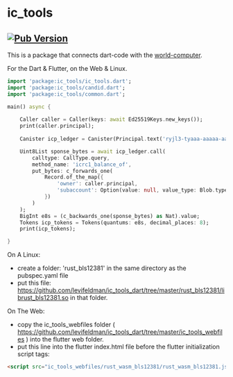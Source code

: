 # ic_tools
[![Pub Version](https://shields.io/pub/v/ic_tools)](https://pub.dev/packages/ic_tools)
----------
This is a package that connects dart-code with the [world-computer](https://internetcomputer.org).

For the Dart & Flutter, on the Web & Linux.

```dart
import 'package:ic_tools/ic_tools.dart';
import 'package:ic_tools/candid.dart';
import 'package:ic_tools/common.dart';

main() async {
    
    Caller caller = Caller(keys: await Ed25519Keys.new_keys());
    print(caller.principal);
    
    Canister icp_ledger = Canister(Principal.text('ryjl3-tyaaa-aaaaa-aaaba-cai'));

    Uint8List sponse_bytes = await icp_ledger.call(
        calltype: CallType.query,
        method_name: 'icrc1_balance_of',
        put_bytes: c_forwards_one(
            Record.of_the_map({
                'owner': caller.principal,
                'subaccount': Option(value: null, value_type: Blob.type_mode())
            })
        )
    );
    BigInt e8s = (c_backwards_one(sponse_bytes) as Nat).value; 
    Tokens icp_tokens = Tokens(quantums: e8s, decimal_places: 8);
    print(icp_tokens);    

}
```

On A Linux:
 - create a folder: 'rust_bls12381' in the same directory as the pubspec.yaml file
 - put this file: https://github.com/levifeldman/ic_tools_dart/tree/master/rust_bls12381/librust_bls12381.so in that folder.

On The Web:
 - copy the ic_tools_webfiles folder ( https://github.com/levifeldman/ic_tools_dart/tree/master/ic_tools_webfiles ) into the flutter web folder.
 - put this line into the flutter index.html file before the flutter initialization script tags:

```html
<script src="ic_tools_webfiles/rust_wasm_bls12381/rust_wasm_bls12381.js"></script>   
```
